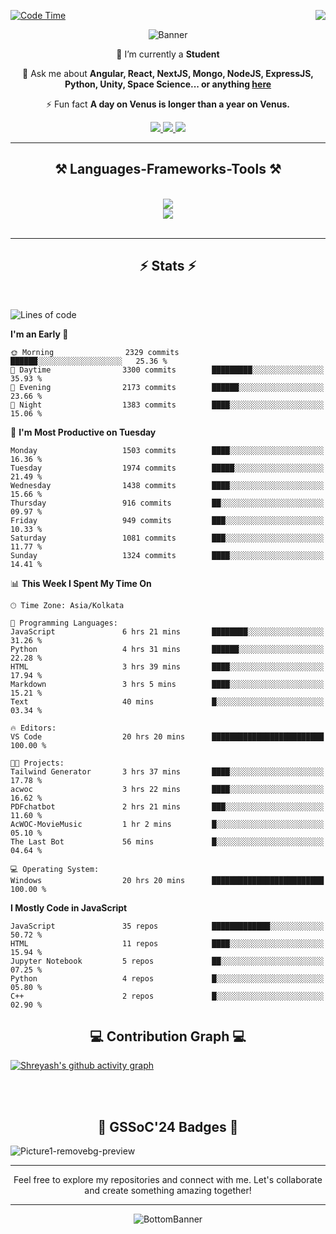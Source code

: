 <div>
 
<img align="right" src="https://visitor-badge.laobi.icu/badge?page_id=shreyash3087.shreyash3087" />

 [![Code Time](https://wakatime.com/badge/user/cd5f70df-e644-46f4-a03b-e1ce78615131.svg)](https://wakatime.com/@cd5f70df-e644-46f4-a03b-e1ce78615131)
 
</div>


<div align="center">
 
![Banner](https://github.com/user-attachments/assets/fe33d289-b057-4d85-ad76-3103802aa9e1)

</div>


<div align="center">
 
 🔭 I’m currently a **Student** 

💬 Ask me about **Angular, React, NextJS, Mongo, NodeJS, ExpressJS, Python, Unity, Space Science... or anything [here](https://github.com/shreyash3087/shreyash3087/issues)**

⚡ Fun fact **A day on Venus is longer than a year on Venus.**

</div>
 
<div align="center"> 
  <a href="mailto:shreyash3087@gmail.com">
    <img src="https://img.shields.io/badge/Gmail-333333?style=for-the-badge&logo=gmail&logoColor=red" />
  </a>
  <a href="https://www.linkedin.com/in/shreyash-srivastava-1a1161280" target="_blank">
    <img src="https://img.shields.io/badge/LinkedIn-0077B5?style=for-the-badge&logo=linkedin&logoColor=white" target="_blank" />
  </a>
  <a href="https://github.com/shreyash3087" target="_blank">
     <img src="https://img.shields.io/badge/Github-FF5722?style=for-the-badge&logo=github&logoColor=white" target="_blank" />
  </a>
</div>
<hr/>
 
<h2 align="center">⚒️ Languages-Frameworks-Tools ⚒️</h2>
<br/>
<div align="center">
    <img src="https://skillicons.dev/icons?i=react,bootstrap,html,css,vscode,github,figma,cpp,vercel,netlify" /><br>
    <img src="https://skillicons.dev/icons?i=tailwind,git,nodejs,python,javascript,typescript,express,firebase,mongodb,nextjs,unity,azure,blender" /><br>
</div>

<br/>
<hr/>

<h2 align="center">⚡ Stats ⚡</h2>

<br>
<div>
 
 
<!--START_SECTION:waka-->
![Lines of code](https://img.shields.io/badge/From%20Hello%20World%20I%27ve%20Written-5.0%20million%20lines%20of%20code-blue)

**I'm an Early 🐤** 

```text
🌞 Morning                2329 commits        ██████░░░░░░░░░░░░░░░░░░░   25.36 % 
🌆 Daytime                3300 commits        █████████░░░░░░░░░░░░░░░░   35.93 % 
🌃 Evening                2173 commits        ██████░░░░░░░░░░░░░░░░░░░   23.66 % 
🌙 Night                  1383 commits        ████░░░░░░░░░░░░░░░░░░░░░   15.06 % 
```
📅 **I'm Most Productive on Tuesday** 

```text
Monday                   1503 commits        ████░░░░░░░░░░░░░░░░░░░░░   16.36 % 
Tuesday                  1974 commits        █████░░░░░░░░░░░░░░░░░░░░   21.49 % 
Wednesday                1438 commits        ████░░░░░░░░░░░░░░░░░░░░░   15.66 % 
Thursday                 916 commits         ██░░░░░░░░░░░░░░░░░░░░░░░   09.97 % 
Friday                   949 commits         ███░░░░░░░░░░░░░░░░░░░░░░   10.33 % 
Saturday                 1081 commits        ███░░░░░░░░░░░░░░░░░░░░░░   11.77 % 
Sunday                   1324 commits        ████░░░░░░░░░░░░░░░░░░░░░   14.41 % 
```


📊 **This Week I Spent My Time On** 

```text
🕑︎ Time Zone: Asia/Kolkata

💬 Programming Languages: 
JavaScript               6 hrs 21 mins       ████████░░░░░░░░░░░░░░░░░   31.26 % 
Python                   4 hrs 31 mins       ██████░░░░░░░░░░░░░░░░░░░   22.28 % 
HTML                     3 hrs 39 mins       ████░░░░░░░░░░░░░░░░░░░░░   17.94 % 
Markdown                 3 hrs 5 mins        ████░░░░░░░░░░░░░░░░░░░░░   15.21 % 
Text                     40 mins             █░░░░░░░░░░░░░░░░░░░░░░░░   03.34 % 

🔥 Editors: 
VS Code                  20 hrs 20 mins      █████████████████████████   100.00 % 

🐱‍💻 Projects: 
Tailwind Generator       3 hrs 37 mins       ████░░░░░░░░░░░░░░░░░░░░░   17.78 % 
acwoc                    3 hrs 22 mins       ████░░░░░░░░░░░░░░░░░░░░░   16.62 % 
PDFchatbot               2 hrs 21 mins       ███░░░░░░░░░░░░░░░░░░░░░░   11.60 % 
AcWOC-MovieMusic         1 hr 2 mins         █░░░░░░░░░░░░░░░░░░░░░░░░   05.10 % 
The Last Bot             56 mins             █░░░░░░░░░░░░░░░░░░░░░░░░   04.64 % 

💻 Operating System: 
Windows                  20 hrs 20 mins      █████████████████████████   100.00 % 
```

**I Mostly Code in JavaScript** 

```text
JavaScript               35 repos            █████████████░░░░░░░░░░░░   50.72 % 
HTML                     11 repos            ████░░░░░░░░░░░░░░░░░░░░░   15.94 % 
Jupyter Notebook         5 repos             ██░░░░░░░░░░░░░░░░░░░░░░░   07.25 % 
Python                   4 repos             █░░░░░░░░░░░░░░░░░░░░░░░░   05.80 % 
C++                      2 repos             █░░░░░░░░░░░░░░░░░░░░░░░░   02.90 % 
```




<!--END_SECTION:waka-->

</div>

<div>
  <div align="center" ><h2 align="center">💻 Contribution Graph 💻</h2></div>
 
  [![Shreyash's github activity graph](https://github-readme-activity-graph.vercel.app/graph?username=shreyash3087&hide_border=true&theme=github)](https://github.com/ashutosh00710/github-readme-activity-graph)
 
</div>

<br/><br/>

<h2 align="center">🔰 GSSoC'24 Badges 🔰</h2>

![Picture1-removebg-preview](https://github.com/user-attachments/assets/4ece96a5-043a-44df-b51b-40738d3603ff)

<div align="center"> 
  <hr/>
  Feel free to explore my repositories and connect with me. Let's collaborate and create something amazing together!
  <hr/>
</div>

<div align="center">
 
![BottomBanner](https://github.com/user-attachments/assets/7afe064f-9b9f-401d-bec1-35c8625bb3dc)

</div>

